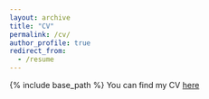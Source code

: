```yaml
---
layout: archive
title: "CV"
permalink: /cv/
author_profile: true
redirect_from:
  - /resume
---
```


{% include base_path %}
You can find my CV [here](files/cv_2pages.pdf)
